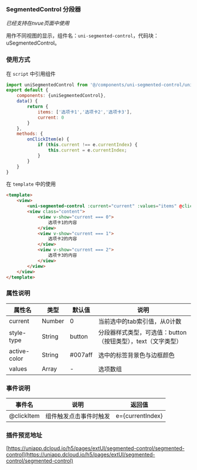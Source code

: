 ### SegmentedControl 分段器
*已经支持在nvue页面中使用*

用作不同视图的显示，组件名：``uni-segmented-control``，代码块： uSegmentedControl。

### 使用方式

在 ``script`` 中引用组件 

```javascript
import uniSegmentedControl from '@/components/uni-segmented-control/uni-segmented-control.vue'
export default {
    components: {uniSegmentedControl},
    data() {
    	return {
    		items: ['选项卡1','选项卡2','选项卡3'],
    		current: 0
    	}
    },
    methods: {
    	onClickItem(e) {
    		if (this.current !== e.currentIndex) {
    			this.current = e.currentIndex;
    		}
    	}
    }
}
```

在 ``template`` 中的使用

```html
<template>
    <view>
        <uni-segmented-control :current="current" :values="items" @clickItem="onClickItem" styleType="button" activeColor="#4cd964"></uni-segmented-control>
        <view class="content">
            <view v-show="current === 0">
                选项卡1的内容
            </view>
            <view v-show="current === 1">
                选项卡2的内容
            </view>
            <view v-show="current === 2">
                选项卡3的内容
            </view>
        </view>
    </view>
</template>
```

### 属性说明

|属性名			|类型				|默认值	|说明															|
|---			|----				|---	|---															|
|current		|Number				|0		|当前选中的tab索引值，从0计数									|
|style-type		|String				|button	|分段器样式类型，可选值：button（按钮类型），text（文字类型）	|
|active-color	|String				|#007aff|选中的标签背景色与边框颜色										|
|values			|Array|-		|选项数组														|

### 事件说明

|事件名		|说明					|返回值				|
|---		|----					|---				|
|@clickItem	|组件触发点击事件时触发	|e={currentIndex}	|


### 插件预览地址

[https://uniapp.dcloud.io/h5/pages/extUI/segmented-control/segmented-control](https://uniapp.dcloud.io/h5/pages/extUI/segmented-control/segmented-control)